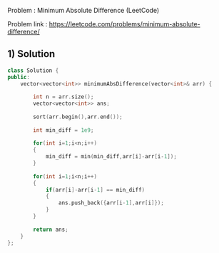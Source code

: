 Problem :  Minimum Absolute Difference (LeetCode)

Problem link : https://leetcode.com/problems/minimum-absolute-difference/

## 1) Solution

```C++
class Solution {
public:
    vector<vector<int>> minimumAbsDifference(vector<int>& arr) {
        
        int n = arr.size();
        vector<vector<int>> ans;
        
        sort(arr.begin(),arr.end());
        
        int min_diff = 1e9;
        
        for(int i=1;i<n;i++)
        {
            min_diff = min(min_diff,arr[i]-arr[i-1]);
        }
        
        for(int i=1;i<n;i++)
        {
            if(arr[i]-arr[i-1] == min_diff)
            {
                ans.push_back({arr[i-1],arr[i]});
            }
        }
        
        return ans;
    }
};
```
